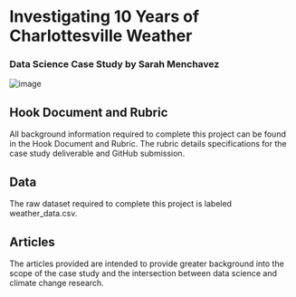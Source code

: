 # Investigating 10 Years of Charlottesville Weather
### Data Science Case Study by Sarah Menchavez 
![image](https://github.com/sarahmenchavez/DS4002_finalproj/assets/123116783/118b6e18-f6f1-4c3a-bdb9-633251065337)
## Hook Document and Rubric 
All background information required to complete this project can be found in the Hook Document and Rubric. The rubric details specifications for the case study deliverable and GitHub submission. 
## Data 
The raw dataset required to complete this project is labeled weather_data.csv. 
## Articles
The articles provided are intended to provide greater background into the scope of the case study and the intersection between data science and climate change research. 
